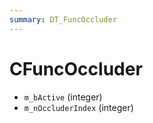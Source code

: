 ```yaml
---
summary: DT_FuncOccluder
---
```


# CFuncOccluder


* `m_bActive` (integer)
* `m_nOccluderIndex` (integer)
